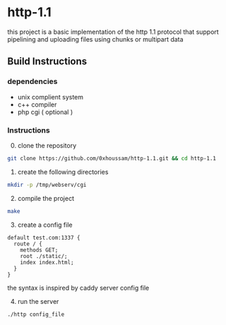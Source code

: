 # http-1.1

this project is a basic implementation of the http 1.1 protocol that support pipelining and uploading files using chunks or multipart data

## Build Instructions

### dependencies
- unix complient system
- c++ compiler
- php cgi ( optional )

### Instructions

0. clone the repository

```sh
git clone https://github.com/0xhoussam/http-1.1.git && cd http-1.1
```

1. create the following directories

```sh
mkdir -p /tmp/webserv/cgi
```

2. compile the project

```sh
make
```

3. create a config file

```
default test.com:1337 {
  route / {
    methods GET;
    root ./static/;
    index index.html;
  }
}
```

the syntax is inspired by caddy server config file

4. run the server

```sh
./http config_file
```
